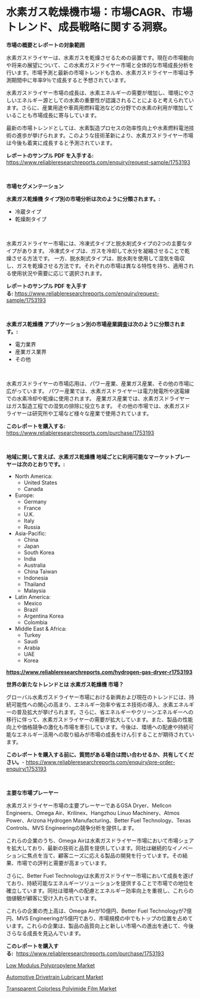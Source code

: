 <p><h1>水素ガス乾燥機市場：市場CAGR、市場トレンド、成長戦略に関する洞察。</h1></p><p><strong>市場の概要とレポートの対象範囲</strong></p>
<p><p>水素ガスドライヤーは、水素ガスを乾燥させるための装置です。現在の市場動向や将来の展望について、この水素ガスドライヤー市場と全体的な市場成長分析を行います。市場予測と最新の市場トレンドも含め、水素ガスドライヤー市場は予測期間中に年率9％で成長すると予想されています。</p><p>水素ガスドライヤー市場の成長は、水素エネルギーの需要が増加し、環境にやさしいエネルギー源としての水素の重要性が認識されることによると考えられています。さらに、産業用途や車両用燃料電池などの分野での水素の利用が増加していることも市場成長に寄与しています。</p><p>最新の市場トレンドとしては、水素製造プロセスの効率性向上や水素燃料電池技術の進歩が挙げられます。このような技術革新により、水素ガスドライヤー市場は今後も着実に成長すると予測されています。</p></p>
<p><strong>レポートのサンプル PDF を入手する:</strong> <a href="https://www.reliableresearchreports.com/enquiry/request-sample/1753193">https://www.reliableresearchreports.com/enquiry/request-sample/1753193</a></p>
<p>&nbsp;</p>
<p><strong>市場セグメンテーション</strong></p>
<p><strong>水素ガス乾燥機 タイプ別の市場分析は次のように分類されます。:</strong></p>
<p><ul><li>冷蔵タイプ</li><li>乾燥剤タイプ</li></ul></p>
<p>&nbsp;</p>
<p><p>水素ガスドライヤー市場には、冷凍式タイプと脱水剤式タイプの2つの主要なタイプがあります。 冷凍式タイプは、ガスを冷却して水分を凝縮させることで乾燥させる方法です。 一方、脱水剤式タイプは、脱水剤を使用して湿気を吸収し、ガスを乾燥させる方法です。それぞれの市場は異なる特性を持ち、適用される使用状況や需要に応じて選択されます。</p></p>
<p><strong>レポートのサンプル PDF を入手する:</strong>&nbsp;<a href="https://www.reliableresearchreports.com/enquiry/request-sample/1753193">https://www.reliableresearchreports.com/enquiry/request-sample/1753193</a></p>
<p>&nbsp;</p>
<p><strong> 水素ガス乾燥機 アプリケーション別の市場産業調査は次のように分類されます。:</strong></p>
<p><ul><li>電力業界</li><li>産業ガス業界</li><li>その他</li></ul></p>
<p>&nbsp;</p>
<p><p>水素ガスドライヤーの市場応用は、パワー産業、産業ガス産業、その他の市場に広がっています。 パワー産業では、水素ガスドライヤーは電力発電所や送電線での水素冷却や乾燥に使用されます。 産業ガス産業では、水素ガスドライヤーはガス製造工程での湿気の排除に役立ちます。 その他の市場では、水素ガスドライヤーは研究所や工場など様々な産業で使用されています。</p></p>
<p><strong>このレポートを購入する:</strong>&nbsp; <a href="https://www.reliableresearchreports.com/purchase/1753193">https://www.reliableresearchreports.com/purchase/1753193</a></p>
<p>&nbsp;</p>
<p><strong>地域に関して言えば、水素ガス乾燥機 地域ごとに利用可能なマーケットプレーヤーは次のとおりです。:</strong></p>
<p><ul>
    <li>
        North America:
        <ul>
            <li>United States</li>
            <li>Canada</li>
        </ul>
    </li>
    <li>
        Europe:
        <ul>
            <li>Germany</li>
            <li>France</li>
            <li>U.K.</li>
            <li>Italy</li>
            <li>Russia</li>
        </ul>
    </li>
    <li>
        Asia-Pacific:
        <ul>
            <li>China</li>
            <li>Japan</li>
            <li>South Korea</li>
            <li>India</li>
            <li>Australia</li>
            <li>China Taiwan</li>
            <li>Indonesia</li>
            <li>Thailand</li>
            <li>Malaysia</li>
        </ul>
    </li>
    <li>
        Latin America:
        <ul>
            <li>Mexico</li>
            <li>Brazil</li>
            <li>Argentina Korea</li>
            <li>Colombia</li>
        </ul>
    </li>
    <li>
        Middle East & Africa:
        <ul>
            <li>Turkey</li>
            <li>Saudi</li>
            <li>Arabia</li>
            <li>UAE</li>
            <li>Korea</li>
        </ul>
    </li>
    </ul></p>
<p><strong><a href="https://www.reliableresearchreports.com/hydrogen-gas-dryer-r1753193">https://www.reliableresearchreports.com/hydrogen-gas-dryer-r1753193</a></strong>&nbsp;</p>
<p><strong>世界の新たなトレンドとは 水素ガス乾燥機 市場？</strong></p>
<p><p>グローバル水素ガスドライヤー市場における新興および現在のトレンドには、持続可能性への関心の高まり、エネルギー効率や省エネ技術の導入、水素エネルギーの普及拡大が挙げられます。さらに、省エネルギーやクリーンエネルギーへの移行に伴って、水素ガスドライヤーの需要が拡大しています。また、製品の性能向上や価格競争の激化も市場を牽引しています。今後は、環境への配慮や持続可能なエネルギー活用への取り組みが市場の成長をけん引することが期待されています。</p></p>
<p><strong>このレポートを購入する前に、質問がある場合は問い合わせるか、共有してください。</strong>- <a href="https://www.reliableresearchreports.com/enquiry/pre-order-enquiry/1753193">https://www.reliableresearchreports.com/enquiry/pre-order-enquiry/1753193</a></p>
<p>&nbsp;</p>
<p><strong>主要な市場プレーヤー</strong></p>
<p><p>水素ガスドライヤー市場の主要プレーヤーであるGSA Dryer、Mellcon Engineers、Omega Air、Krilinex、Hangzhou Linuo Machinery、Atmos Power、Arizona Hydrogen Manufacturing、Better Fuel Technology、Texas Controls、MVS Engineeringの競争分析を提供します。</p><p>これらの企業のうち、Omega Airは水素ガスドライヤー市場において市場シェアを拡大しており、最新の技術と品質を提供しています。同社は継続的なイノベーションに焦点を当て、顧客ニーズに応える製品の開発を行っています。その結果、市場での評判と需要が高まっています。</p><p>さらに、Better Fuel Technologyは水素ガスドライヤー市場において成長を遂げており、持続可能なエネルギーソリューションを提供することで市場での地位を確立しています。同社は環境への配慮とエネルギー効率向上を重視し、これらの価値観が顧客に受け入れられています。</p><p>これらの企業の売上高は、Omega Airが10億円、Better Fuel Technologyが7億円、MVS Engineeringが5億円であり、市場規模の中でもトップの位置を占めています。これらの企業は、製品の品質向上と新しい市場への進出を通じて、今後さらなる成長を見込んでいます。</p></p>
<p><strong>このレポートを購入する:</strong>&nbsp;&nbsp;<a href="https://www.reliableresearchreports.com/purchase/1753193">https://www.reliableresearchreports.com/purchase/1753193</a></p>
<p><p><a href="https://www.linkedin.com/pulse/low-modulus-polypropylene-market-comprehensive-report-its-59yne?trackingId=v%2FUqNy2obEGKYMDmdFrIlA%3D%3D">Low Modulus Polypropylene Market</a></p><p><a href="https://www.linkedin.com/pulse/automotive-drivetrain-lubricant-market-size-share-global-analysis-vmaaf?trackingId=hTL5%2FnyKdGeHK%2BnvgEV10g%3D%3D">Automotive Drivetrain Lubricant Market</a></p><p><a href="https://www.linkedin.com/pulse/transparent-colorless-polyimide-film-market-provides-u6kmf?trackingId=7oS10VfI0LbJ1Zmc5%2FXNDQ%3D%3D">Transparent Colorless Polyimide Film Market</a></p></p>